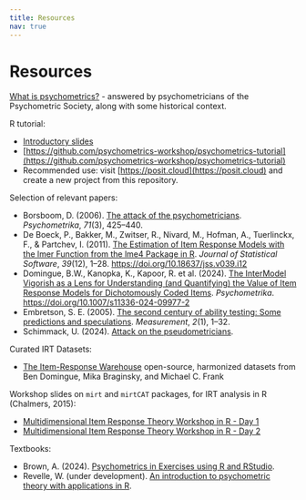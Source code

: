 ```yaml
---
title: Resources
nav: true
---
```


# Resources

[What is psychometrics?](https://www.psychometricsociety.org/what-psychometrics) - answered by psychometricians of the Psychometric Society, along with some historical context.

R tutorial: 
- [Introductory slides](https://docs.google.com/presentation/d/1Ra3U-PEZRi_jiPhTgzvGzfbNT8Iew4PWkqSlSatSH3s/edit?usp=sharing)
- [https://github.com/psychometrics-workshop/psychometrics-tutorial](https://github.com/psychometrics-workshop/psychometrics-tutorial)
- Recommended use: visit [https://posit.cloud](https://posit.cloud) and create a new project from this repository.


Selection of relevant papers:
- Borsboom, D. (2006). [The attack of the psychometricians](https://www.ncbi.nlm.nih.gov/pmc/articles/PMC2779444/pdf/11336_2006_Article_1447.pdf). *Psychometrika*, *71*(3), 425–440.
- De Boeck, P., Bakker, M., Zwitser, R., Nivard, M., Hofman, A., Tuerlinckx, F., & Partchev, I. (2011). [The Estimation of Item Response Models with the lmer Function from the lme4 Package in R](https://www.jstatsoft.org/article/view/v039i12). *Journal of Statistical Software*, *39*(12), 1–28. https://doi.org/10.18637/jss.v039.i12 
- Domingue, B.W., Kanopka, K., Kapoor, R. et al. (2024). [The InterModel Vigorish as a Lens for Understanding (and Quantifying) the Value of Item Response Models for Dichotomously Coded Items](https://link.springer.com/article/10.1007/s11336-024-09977-2). *Psychometrika*. https://doi.org/10.1007/s11336-024-09977-2
- Embretson, S. E. (2005). [The second century of ability testing: Some predictions and speculations](https://www.ets.org/Media/Research/pdf/PICANG7.pdf). *Measurement*, *2*(1), 1–32.
- Schimmack, U. (2024). [Attack on the pseudometricians](https://replicationindex.com/2024/06/18/attack-on-the-pseudometricians/).


Curated IRT Datasets:
- [The Item-Response Warehouse](https://datapages.github.io/irw) open-source, harmonized datasets from Ben Domingue, Mika Braginsky, and Michael C. Frank

Workshop slides on `mirt` and `mirtCAT` packages, for IRT analysis in R (Chalmers, 2015):
- [Multidimensional Item Response Theory Workshop
in R - Day 1](https://philchalmers.github.io/mirt/extra/mirt-Workshop-2015_Day-1.pdf)
- [Multidimensional Item Response Theory Workshop
in R - Day 2](https://philchalmers.github.io/mirt/extra/mirt-Workshop-2015_Day-2.pdf)

Textbooks:
- Brown, A. (2024). [Psychometrics in Exercises using R and RStudio](https://bookdown.org/annabrown/psychometricsR/).
- Revelle, W. (under development). [An introduction to psychometric theory with applications in R](https://www.personality-project.org/r/book/).